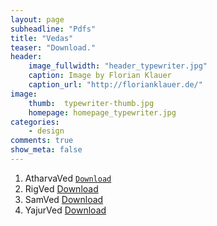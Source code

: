 ```yaml
---
layout: page
subheadline: "Pdfs"
title: "Vedas"
teaser: "Download."
header:
    image_fullwidth: "header_typewriter.jpg"
    caption: Image by Florian Klauer
    caption_url: "http://florianklauer.de/"
image:
    thumb:  typewriter-thumb.jpg
    homepage: homepage_typewriter.jpg
categories:
    - design
comments: true
show_meta: false
---
```

1. AtharvaVed  <a href="https://vedpuran.files.wordpress.com/2011/10/agni-puran.pdf">`Download`</a>
1. RigVed  <a class="radius button small" href="https://vedpuran.files.wordpress.com/2011/10/agni-puran.pdf">Download</a>
1. SamVed  <a class="radius button small" href="https://vedpuran.files.wordpress.com/2011/10/agni-puran.pdf">Download</a>
1. YajurVed  <a class="radius button small" href="https://vedpuran.files.wordpress.com/2011/10/agni-puran.pdf">Download</a>
